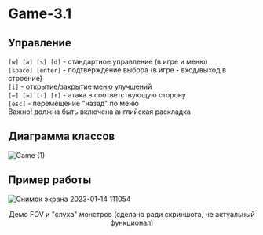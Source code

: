 # Game-3.1

## Управление
<code>[w] [a] [s] [d]</code> - стандартное управление (в игре и меню)<br>
<code>[space] [enter]</code> - подтверждение выбора (в игре - вход/выход в строение)<br>
<code>[i]</code> - открытие/закрытие меню улучшений<br>
<code>[←] [→] [↓] [↑]</code> - атака в соответствующую сторону <br>
<code>[esc]</code> - перемещение "назад" по меню <br>
Важно! должна быть включена английская раскладка

## Диаграмма классов
![Game (1)](https://user-images.githubusercontent.com/62991413/209147015-71444837-f33d-4467-b74d-ba8889cca523.png)

## Пример работы
![Снимок экрана 2023-01-14 111054](https://user-images.githubusercontent.com/62991413/212484417-82cf4c26-fca4-4112-9c60-00d9f059e3dc.png)
<p align="center">Демо FOV и "слуха" монстров (сделано ради скриншота, не актуальный функционал)</p>
